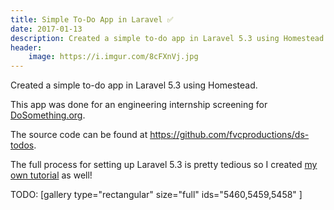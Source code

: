 ```yaml
---
title: Simple To-Do App in Laravel ✅
date: 2017-01-13
description: Created a simple to-do app in Laravel 5.3 using Homestead.
header:
    image: https://i.imgur.com/8cFXnVj.jpg
---
```


Created a simple to-do app in Laravel 5.3 using Homestead.

This app was done for an engineering internship screening for
[DoSomething.org](https://DoSomething.org).

The source code can be found
at <https://github.com/fvcproductions/ds-todos>.

The full process for setting up Laravel 5.3 is pretty tedious so I
created [my own
tutorial](https://fvcproductions.com/2017/01/13/launch-todo-app-laravel/)
as well!

TODO: [gallery type="rectangular" size="full" ids="5460,5459,5458"
]
